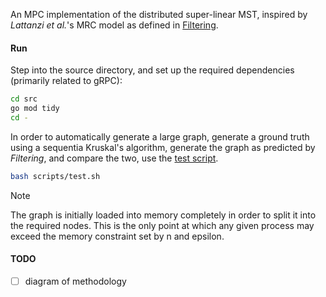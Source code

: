 An MPC implementation of the distributed super-linear MST, inspired by _Lattanzi et al._'s MRC model as defined in [Filtering](./docs/spaa11-matchings.pdf). 

#### Run 
Step into the source directory, and set up the required dependencies (primarily related to gRPC):
```sh
cd src 
go mod tidy
cd - 
```

In order to automatically generate a large graph, generate a ground truth using a sequentia Kruskal's algorithm, generate the graph as predicted by *Filtering*, and compare the two, use the [test script](./scripts/test.sh). 

```sh
bash scripts/test.sh
```

> [!NOTE]  
> The graph is initially loaded into memory completely in order to split it into the required nodes. This is the only point at which any given process may exceed the memory constraint set by n and epsilon. 

#### TODO 
- [ ] diagram of methodology 

